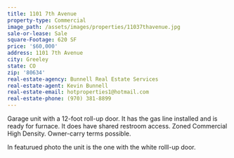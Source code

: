 ```yaml
---
title: 1101 7th Avenue
property-type: Commercial
image_path: /assets/images/properties/11037thavenue.jpg
sale-or-lease: Sale
square-Footage: 620 SF
price: '$60,000'
address: 1101 7th Avenue
city: Greeley
state: CO
zip: '80634'
real-estate-agency: Bunnell Real Estate Services
real-estate-agent: Kevin Bunnell
real-estate-email: hotproperties1@hotmail.com
real-estate-phone: (970) 381-8899
---
```


Garage unit with a 12-foot roll-up door. It has the gas line installed and is ready for furnace. It does have shared restroom access. Zoned Commercial High Density. Owner-carry terms possible.

In featurued photo the unit is the one with the white rolll-up door.